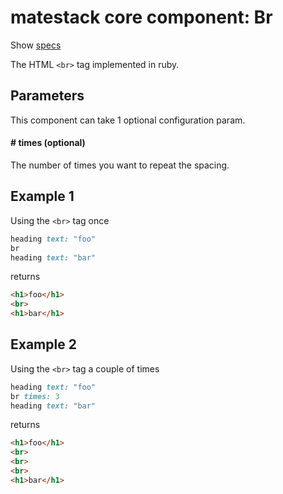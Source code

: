 # matestack core component: Br

Show [specs](../../spec/usage/components/br_spec.rb)

The HTML `<br>` tag implemented in ruby.

## Parameters

This component can take 1 optional configuration param.

#### # times (optional)
The number of times you want to repeat the spacing.

## Example 1
Using the `<br>` tag once

```ruby
heading text: "foo"
br
heading text: "bar"
```

returns

```html
<h1>foo</h1>
<br>
<h1>bar</h1>
```

## Example 2
Using the `<br>` tag a couple of times

```ruby
heading text: "foo"
br times: 3
heading text: "bar"
```

returns

```html
<h1>foo</h1>
<br>
<br>
<br>
<h1>bar</h1>
```
